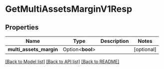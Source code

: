 # GetMultiAssetsMarginV1Resp

## Properties

Name | Type | Description | Notes
------------ | ------------- | ------------- | -------------
**multi_assets_margin** | Option<**bool**> |  | [optional]

[[Back to Model list]](../README.md#documentation-for-models) [[Back to API list]](../README.md#documentation-for-api-endpoints) [[Back to README]](../README.md)


